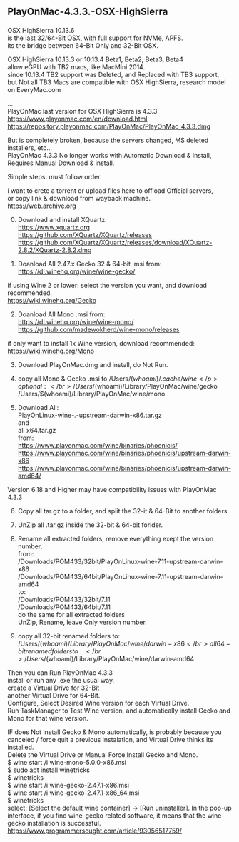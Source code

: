 ## PlayOnMac-4.3.3.-OSX-HighSierra </p>

OSX HighSierra 10.13.6 </br>
is the last 32/64-Bit OSX, with full support for NVMe, APFS. </br>
its the bridge between 64-Bit Only and 32-Bit OSX. </p>

OSX HighSierra 10.13.3 or 10.13.4 Beta1, Beta2, Beta3, Beta4 </br>
allow eGPU with TB2 macs, like MacMini 2014. </br>
since 10.13.4 TB2 support was Deleted, and Replaced with TB3 support, </br>
but Not all TB3 Macs are compatible with OSX HighSierra, research model on EveryMac.com </p>

...</br>
PlayOnMac last version for OSX HighSierra is 4.3.3 </br>
https://www.playonmac.com/en/download.html </br>
https://repository.playonmac.com/PlayOnMac/PlayOnMac_4.3.3.dmg </p>

But is completely broken, because the servers changed, MS deleted installers, etc... </br>
PlayOnMac 4.3.3 No longer works with Automatic Download & Install, </br>
Requires Manual Download & install. </p>

Simple steps: must follow order. </p>

i want to crete a torrent or upload files here to offload Official servers, </br>
or copy link & download from wayback machine. </br>
https://web.archive.org </p>


0. Download and install XQuartz: </br>
https://www.xquartz.org </br>
https://github.com/XQuartz/XQuartz/releases </br>
https://github.com/XQuartz/XQuartz/releases/download/XQuartz-2.8.2/XQuartz-2.8.2.dmg </p>

1. Doanload All 2.47.x Gecko 32 & 64-bit .msi from: </br>
https://dl.winehq.org/wine/wine-gecko/ </p>

if using Wine 2 or lower:
select the version you want, and download recommended. </br>
https://wiki.winehq.org/Gecko </p>

2. Doanload All Mono .msi from: </br>
https://dl.winehq.org/wine/wine-mono/ </br>
https://github.com/madewokherd/wine-mono/releases </p>

if only want to install 1x Wine version, download recommended: </br>
https://wiki.winehq.org/Mono </p>

3. Download PlayOnMac.dmg and install, do Not Run. </br>
4. copy all Mono & Gecko .msi to 
/Users/$(whoami)/.cache/wine </p>
optional: </br>
/Users/$(whoami)/Library/PlayOnMac/wine/gecko </br>
/Users/$(whoami)/Library/PlayOnMac/wine/mono </p>

5. Download All: </br>
PlayOnLinux-wine-*.*-upstream-darwin-x86.tar.gz </br>
and </br>
all 
x64.tar.gz </br>
from: </br>
https://www.playonmac.com/wine/binaries/phoenicis/ </br>
https://www.playonmac.com/wine/binaries/phoenicis/upstream-darwin-x86 </br>
https://www.playonmac.com/wine/binaries/phoenicis/upstream-darwin-amd64/ </p>

Version 6.18 and Higher may have compatibility issues with PlayOnMac 4.3.3 </p>
 
6. Copy all tar.gz to a folder, and split the 32-it & 64-Bit to another folders. </p>
7. UnZip all .tar.gz inside the 32-bit & 64-bit forlder. </p>
8. Rename all extracted folders, remove everything exept the version number, </br>
from: </br>
/Downloads/POM433/32bit/PlayOnLinux-wine-7.11-upstream-darwin-x86 </br>
/Downloads/POM433/64bit/PlayOnLinux-wine-7.11-upstream-darwin-amd64 </br>
to: </br>
/Downloads/POM433/32bit/7.11 <br>
/Downloads/POM433/64bit/7.11 <br>
do the same for all extracted folders </br>
UnZip, Rename, leave Only version number. </p>

9. copy all 32-bit renamed folders to: </br>
/Users/$(whoami)/Library/PlayOnMac/wine/darwin-x86 </br>
all 64-bit renamed folders to: </br>
/Users/$(whoami)/Library/PlayOnMac/wine/darwin-amd64 </p>

Then you can Run PlayOnMac 4.3.3 </br>
install or run any .exe the usual way. </br>
create a Virtual Drive for 32-Bit </br>
another Virtual Drive for 64-Bit. </br>
Configure, Select Desired Wine version for each Virtual Drive. </br>
Run TaskManager to Test Wine version, and automatically install Gecko and Mono for that wine version. </p>

IF does Not install Gecko & Mono automatically, is probably because you canceled / force quit a previous instalation, and Virtual Drive thinks its installed. </br>
Delete the Virtual Drive or Manual Force Install Gecko and Mono. </br>
$ wine start /i wine-mono-5.0.0-x86.msi </br>
$ sudo apt install winetricks </br>
$ winetricks </br>
$ wine start /i wine-gecko-2.47.1-x86.msi </br>
$ wine start /i wine-gecko-2.47.1-x86_64.msi </br>
$ winetricks </br>
select: [Select the default wine container] → [Run uninstaller]. In the pop-up interface, if you find wine-gecko related software, it means that the wine-gecko installation is successful. </br>
https://www.programmersought.com/article/93056517759/ </p>
